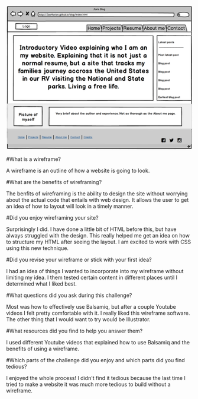 ![Alt text](imgs/wireframe-blog-index.png)

#What is a wireframe?

A wireframe is an outline of how a website is going to look.

#What are the benefits of wireframing?

The benfits of wireframing is the ability to design the site without worrying about the actual code that entails with web design. It allows the user to get an idea of how to layout will look in a timely manner.

#Did you enjoy wireframing your site?

Surprisingly I did. I have done a little bit of HTML before this, but have always struggled with the design. This really helped me get an idea on how to structure my HTML after seeing the layout. I am excited to work with CSS using this new technique.

#Did you revise your wireframe or stick with your first idea?

I had an idea of things I wanted to incorporate into my wireframe without limiting my idea. I them tested certain content in different places until I determined what I liked best.

#What questions did you ask during this challenge?

Most was how to effectively use Balsamiq, but after a couple Youtube videos I felt pretty comfortable with it. I really liked this wireframe software. The other thing that I would want to try would be Illustrator.

#What resources did you find to help you answer them?

I used different Youtube videos that explained how to use Balsamiq and the benefits of using a wireframe.

#Which parts of the challenge did you enjoy and which parts did you find tedious?

I enjoyed the whole process! I didn't find it tedious because the last time I tried to make a website it was much more tedious to build without a wireframe.